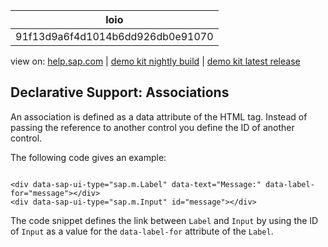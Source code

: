 | loio |
| -----|
| 91f13d9a6f4d1014b6dd926db0e91070 |

<div id="loio">

view on: [help.sap.com](https://help.sap.com/viewer/DRAFT/3237636b137e43519a20ad5513c49ccb/latest/en-US/91f13d9a6f4d1014b6dd926db0e91070.html) | [demo kit nightly build](https://openui5nightly.hana.ondemand.com/#/topic/91f13d9a6f4d1014b6dd926db0e91070) | [demo kit latest release](https://openui5.hana.ondemand.com/#/topic/91f13d9a6f4d1014b6dd926db0e91070)</div>
<!-- loio91f13d9a6f4d1014b6dd926db0e91070 -->

## Declarative Support: Associations

An association is defined as a data attribute of the HTML tag. Instead of passing the reference to another control you define the ID of another control.

The following code gives an example:

```lang-html

<div data-sap-ui-type="sap.m.Label" data-text="Message:" data-label-for="message"></div>
<div data-sap-ui-type="sap.m.Input" id="message"></div>
```

The code snippet defines the link between `Label` and `Input` by using the ID of `Input` as a value for the `data-label-for` attribute of the `Label`.

